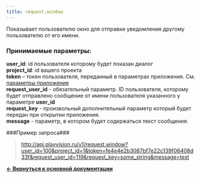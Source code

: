 ```yaml
---
title: request.window
---
```

Показывает пользователю окно для отправки уведомления другому пользователю от его имени.

### Принимаемые параметры: ###

**user_id**: id пользователя которому будет показан диалог<br>
**project_id**: id вашего проекта<br>
**token** – токен пользователя, переданный в параметрах приложения. См. [параметры приложения](/app)<br>
**request_user_id** - обязательный параметр. ID пользователя, которому будет отправлено сообщение от имени пользователя указанного у параметре **user_id**<br/>
**request_key** - произвольный дополнительный параметр который будет передан при открытии приложения.<br>
**message** - параметр, в котором будет содержаться текст сообщения.

###Пример запроса###

> http://api.playvision.ru/v1/request.window?user_id=100&project_id=1&token=fe4e4e2b3087bf7e22c139f06408d33f&request_user_id=119&request_key=some_string&message=test

[**<- Вернуться к основной документации**](/docs/notification)